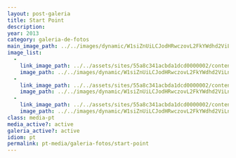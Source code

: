 ```yaml
---
layout: post-galeria
title: Start Point
description: 
year: 2013
category: galeria-de-fotos
main_image_path: ../../images/dynamic/W1siZnUiLCJodHRwczovL2FkYWdhd2ViLnMzLmFtYXpvbmF/21410.jpg?sha=2ccbc07a98d54fdf
image_list: 
  - 
    link_image_path: ../../assets/sites/55a8c341acbda1dcd0000002/content_entry55a8c390acbda18686000013/55a8c474acbda10f7a000159/files/29c09.jpg?1450721601
    image_path: ../../images/dynamic/W1siZnUiLCJodHRwczovL2FkYWdhd2ViLnMzLmFtYXpvbmF/21410.jpg?sha=2ccbc07a98d54fdf
  - 
    link_image_path: ../../assets/sites/55a8c341acbda1dcd0000002/content_entry55a8c390acbda18686000013/55a8c46cacbda1c2be000157/files/39c09.jpg?1450721601
    image_path: ../../images/dynamic/W1siZnUiLCJodHRwczovL2FkYWdhd2ViLnMzLmFtYXpvbmF/3d4d7.jpg?sha=20047f63ed42584f
  - 
    link_image_path: ../../assets/sites/55a8c341acbda1dcd0000002/content_entry55a8c390acbda18686000013/55a8c470acbda1ccc5000158/files/fotografia-29c09.jpg?1450721601
    image_path: ../../images/dynamic/W1siZnUiLCJodHRwczovL2FkYWdhd2ViLnMzLmFtYXpvbmF/MTQ1MDcyMTYwMSJdLFsicCIsInRodW1iIiwiMTYweDE2MCM/fotografia-22896.jpg?sha=f26459a37dca4e34
class: media-pt
media_active?: active
galeria_active?: active
idiom: pt
permalink: pt-media/galeria-fotos/start-point
--- 
```


